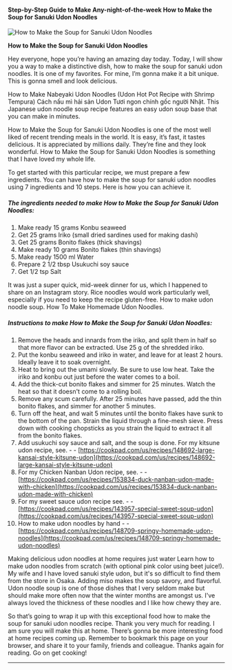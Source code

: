             

#### Step-by-Step Guide to Make Any-night-of-the-week How to Make the Soup for Sanuki Udon Noodles

![How to Make the Soup for Sanuki Udon Noodles](https://img-global.cpcdn.com/recipes/6435314995298304/751x532cq70/how-to-make-the-soup-for-sanuki-udon-noodles-recipe-main-photo.jpg)

**How to Make the Soup for Sanuki Udon Noodles**

Hey everyone, hope you’re having an amazing day today. Today, I will show you a way to make a distinctive dish, how to make the soup for sanuki udon noodles. It is one of my favorites. For mine, I’m gonna make it a bit unique. This is gonna smell and look delicious.

How to Make Nabeyaki Udon Noodles (Udon Hot Pot Recipe with Shrimp Tempura) Cách nấu mì hải sản Udon Tươi ngon chính gốc người Nhật. This Japanese udon noodle soup recipe features an easy udon soup base that you can make in minutes.

How to Make the Soup for Sanuki Udon Noodles is one of the most well liked of recent trending meals in the world. It is easy, it’s fast, it tastes delicious. It is appreciated by millions daily. They’re fine and they look wonderful. How to Make the Soup for Sanuki Udon Noodles is something that I have loved my whole life.

To get started with this particular recipe, we must prepare a few ingredients. You can have how to make the soup for sanuki udon noodles using 7 ingredients and 10 steps. Here is how you can achieve it.

##### The ingredients needed to make How to Make the Soup for Sanuki Udon Noodles:

1.  Make ready 15 grams Konbu seaweed
2.  Get 25 grams Iriko (small dried sardines used for making dashi)
3.  Get 25 grams Bonito flakes (thick shavings)
4.  Make ready 10 grams Bonito flakes (thin shavings)
5.  Make ready 1500 ml Water
6.  Prepare 2 1/2 tbsp Usukuchi soy sauce
7.  Get 1/2 tsp Salt

It was just a super quick, mid-week dinner for us, which I happened to share on an Instagram story. Rice noodles would work particularly well, especially if you need to keep the recipe gluten-free. How to make udon noodle soup. How To Make Homemade Udon Noodles.

##### Instructions to make How to Make the Soup for Sanuki Udon Noodles:

1.  Remove the heads and innards from the iriko, and split them in half so that more flavor can be extracted. Use 25 g of the shredded iriko.
2.  Put the konbu seaweed and iriko in water, and leave for at least 2 hours. Ideally leave it to soak overnight.
3.  Heat to bring out the umami slowly. Be sure to use low heat. Take the iriko and konbu out just before the water comes to a boil.
4.  Add the thick-cut bonito flakes and simmer for 25 minutes. Watch the heat so that it doesn't come to a rolling boil.
5.  Remove any scum carefully. After 25 minutes have passed, add the thin bonito flakes, and simmer for another 5 minutes.
6.  Turn off the heat, and wait 5 minutes until the bonito flakes have sunk to the bottom of the pan. Strain the liquid through a fine-mesh sieve. Press down with cooking chopsticks as you strain the liquid to extract it all from the bonito flakes.
7.  Add usukuchi soy sauce and salt, and the soup is done. For my kitsune udon recipe, see. - - [https://cookpad.com/us/recipes/148692-large-kansai-style-kitsune-udon](https://cookpad.com/us/recipes/148692-large-kansai-style-kitsune-udon)
8.  For my Chicken Nanban Udon recipe, see. - - [https://cookpad.com/us/recipes/153834-duck-nanban-udon-made-with-chicken](https://cookpad.com/us/recipes/153834-duck-nanban-udon-made-with-chicken)
9.  For my sweet sauce udon recipe see. - - [https://cookpad.com/us/recipes/143957-special-sweet-soup-udon](https://cookpad.com/us/recipes/143957-special-sweet-soup-udon)
10.  How to make udon noodles by hand - - [https://cookpad.com/us/recipes/148709-springy-homemade-udon-noodles](https://cookpad.com/us/recipes/148709-springy-homemade-udon-noodles)

Making delicious udon noodles at home requires just water Learn how to make udon noodles from scratch (with optional pink color using beet juice!). My wife and I have loved sanuki style udon, but it's so difficult to find them from the store in Osaka. Adding miso makes the soup savory, and flavorful. Udon noodle soup is one of those dishes that I very seldom make but should make more often now that the winter months are amongst us. I've always loved the thickness of these noodles and I like how chewy they are.

So that’s going to wrap it up with this exceptional food how to make the soup for sanuki udon noodles recipe. Thank you very much for reading. I am sure you will make this at home. There’s gonna be more interesting food at home recipes coming up. Remember to bookmark this page on your browser, and share it to your family, friends and colleague. Thanks again for reading. Go on get cooking!

* * *